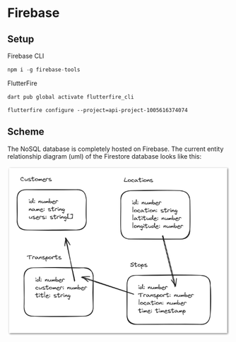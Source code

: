 # Firebase

## Setup

Firebase CLI

```JavaScript
npm i -g firebase-tools
```

FlutterFire

```Shell
dart pub global activate flutterfire_cli
```

```Shell
flutterfire configure --project=api-project-1005616374074
```

## Scheme

The NoSQL database is completely hosted on Firebase.
The current entity relationship diagram (uml) of the Firestore database looks like this:

<img src="https://github.com/pcantaluppi/mad/blob/main/assets/images/erm.png?raw=true" />
